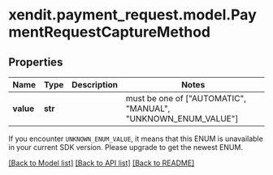 # xendit.payment_request.model.PaymentRequestCaptureMethod


## Properties
| Name | Type | Description | Notes |
| ------------ | ------------- | ------------- | ------------- |
| **value** | **str** |  |  must be one of ["AUTOMATIC", "MANUAL", "UNKNOWN_ENUM_VALUE"] |

If you encounter `UNKNOWN_ENUM_VALUE`, it means that this ENUM is unavailable in your current SDK version. Please upgrade to get the newest ENUM.

[[Back to Model list]](../README.md#documentation-for-models) [[Back to API list]](../README.md#documentation-for-api-endpoints) [[Back to README]](../README.md)


